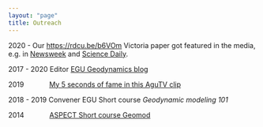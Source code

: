 ```yaml
---
layout: "page"
title: Outreach
---
```

2020 - Our https://rdcu.be/b6VOm Victoria paper got featured in the media, e.g. in <a href="https://www.newsweek.com/one-africas-tectonic-plates-rotating-different-direction-all-others-1509682" target="target">Newsweek</a> and <a href="https://www.sciencedaily.com/releases/2020/06/200608092937.htm" target="target">Science Daily</a>.

2017 - 2020 Editor <a href="https://blogs.egu.eu/divisions/gd/" target="target">EGU Geodynamics blog</a>

2019 &nbsp; &nbsp; &nbsp; &nbsp; &nbsp; &nbsp; <a href="https://www.youtube.com/watch?v=DgRaubdtnI4&feature=youtu.be" target="target">My 5 seconds of fame in this AguTV clip</a>

2018 - 2019 Convener EGU Short course *Geodynamic modeling 101* 

2014 &nbsp; &nbsp; &nbsp; &nbsp; &nbsp; &nbsp; <a href="http://geomod2014.gfz-potsdam.de/short-courses/index.html" target="target">ASPECT Short course Geomod</a>
